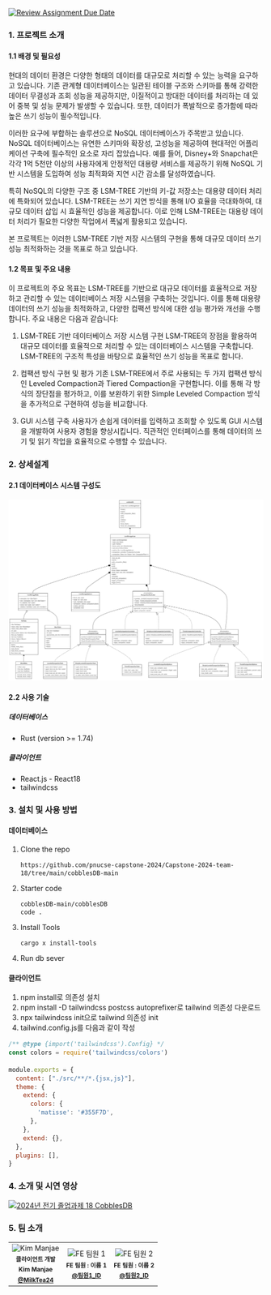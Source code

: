 [![Review Assignment Due Date](https://classroom.github.com/assets/deadline-readme-button-22041afd0340ce965d47ae6ef1cefeee28c7c493a6346c4f15d667ab976d596c.svg)](https://classroom.github.com/a/NJK_cPkH)

### 1. 프로젝트 소개
#### 1.1 배경 및 필요성

현대의 데이터 환경은 다양한 형태의 데이터를 대규모로 처리할 수 있는 능력을 요구하고 있습니다. 기존 관계형 데이터베이스는 일관된 테이블 구조와 스키마를 통해 강력한 데이터 무결성과 조회 성능을 제공하지만, 이질적이고 방대한 데이터를 처리하는 데 있어 중복 및 성능 문제가 발생할 수 있습니다. 또한, 데이터가 폭발적으로 증가함에 따라 높은 쓰기 성능이 필수적입니다.

이러한 요구에 부합하는 솔루션으로 NoSQL 데이터베이스가 주목받고 있습니다. NoSQL 데이터베이스는 유연한 스키마와 확장성, 고성능을 제공하여 현대적인 어플리케이션 구축에 필수적인 요소로 자리 잡았습니다. 예를 들어, Disney+와 Snapchat은 각각 1억 5천만 이상의 사용자에게 안정적인 대용량 서비스를 제공하기 위해 NoSQL 기반 시스템을 도입하여 성능 최적화와 지연 시간 감소를 달성하였습니다.

특히 NoSQL의 다양한 구조 중 LSM-TREE 기반의 키-값 저장소는 대용량 데이터 처리에 특화되어 있습니다. LSM-TREE는 쓰기 지연 방식을 통해 I/O 효율을 극대화하여, 대규모 데이터 삽입 시 효율적인 성능을 제공합니다. 이로 인해 LSM-TREE는 대용량 데이터 처리가 필요한 다양한 작업에서 폭넓게 활용되고 있습니다.

본 프로젝트는 이러한 LSM-TREE 기반 저장 시스템의 구현을 통해 대규모 데이터 쓰기 성능 최적화하는 것을 목표로 하고 있습니다.

#### 1.2 목표 및 주요 내용

이 프로젝트의 주요 목표는 LSM-TREE를 기반으로 대규모 데이터를 효율적으로 저장하고 관리할 수 있는 데이터베이스 저장 시스템을 구축하는 것입니다. 이를 통해 대용량 데이터의 쓰기 성능을 최적화하고, 다양한 컴팩션 방식에 대한 성능 평가와 개선을 수행합니다. 주요 내용은 다음과 같습니다:

1. LSM-TREE 기반 데이터베이스 저장 시스템 구현
LSM-TREE의 장점을 활용하여 대규모 데이터를 효율적으로 처리할 수 있는 데이터베이스 시스템을 구축합니다. LSM-TREE의 구조적 특성을 바탕으로 효율적인 쓰기 성능을 목표로 합니다.

2. 컴팩션 방식 구현 및 평가
기존 LSM-TREE에서 주로 사용되는 두 가지 컴팩션 방식인 Leveled Compaction과 Tiered Compaction을 구현합니다. 이를 통해 각 방식의 장단점을 평가하고, 이를 보완하기 위한 Simple Leveled Compaction 방식을 추가적으로 구현하여 성능을 비교합니다.

3. GUI 시스템 구축
사용자가 손쉽게 데이터를 입력하고 조회할 수 있도록 GUI 시스템을 개발하여 사용자 경험을 향상시킵니다. 직관적인 인터페이스를 통해 데이터의 쓰기 및 읽기 작업을 효율적으로 수행할 수 있습니다.

### 2. 상세설계

#### 2.1 데이터베이스 시스템 구성도

![class-diagram.png](./class-diagram.png)

#### 2.2 사용 기술

##### 데이터베이스

- Rust (version >= 1.74)

##### 클라이언트

- React.js - React18
- tailwindcss

### 3. 설치 및 사용 방법

#### 데이터베이스

1. Clone the repo
   ```
   https://github.com/pnucse-capstone-2024/Capstone-2024-team-18/tree/main/cobblesDB-main
   ```
3. Starter code
   ```
   cobblesDB-main/cobblesDB  
   code .
   ```
4. Install Tools
   ```
   cargo x install-tools   
   ```
7. Run db sever 

  
  

#### 클라이언트

1. npm install로 의존성 설치
2. npm install -D tailwindcss postcss autoprefixer로 tailwind 의존성 다운로드
3. npx tailwindcss init으로 tailwind 의존성 init
4. tailwind.config.js를 다음과 같이 작성

```javascript
/** @type {import('tailwindcss').Config} */
const colors = require('tailwindcss/colors')

module.exports = {
  content: ["./src/**/*.{jsx,js}"],
  theme: {
    extend: {
      colors: {
        'matisse': '#355F7D',
      },
    },
    extend: {},
  },
  plugins: [],
}
```

### 4. 소개 및 시연 영상

[![2024년 전기 졸업과제 18 CobblesDB](https://img.youtube.com/vi/Chjb8tGgkWw/0.jpg)](https://www.youtube.com/watch?v=Chjb8tGgkWw)

### 5. 팀 소개

<table>
  <tbody>
    <tr>
      <td align="center">
          <img src="https://avatars.githubusercontent.com/MilkTea24" width="100px;" alt="Kim Manjae"/><br />
          <sub><b>클라이언트 개발<br/>Kim Manjae<br/><a href="https://github.com/MilkTea24">@MilkTea24</a></b></sub>
        <br />
      </td>
      <td align="center">
          <img src="https://avatars.githubusercontent.com/팀원1_ID" width="100px;" alt="FE 팀원 1"/><br />
          <sub><b>FE 팀원 : 이름 1<br/><a href="https://github.com/팀원1_ID">@팀원1_ID</a></b></sub>
        <br />
      </td>
      <td align="center">
          <img src="https://avatars.githubusercontent.com/팀원2_ID" width="100px;" alt="FE 팀원 2"/><br />
          <sub><b>FE 팀원 : 이름 2<br/><a href="https://github.com/팀원2_ID">@팀원2_ID</a></b></sub>
        <br />
      </td>
    </tr>
  </tbody>
</table>

